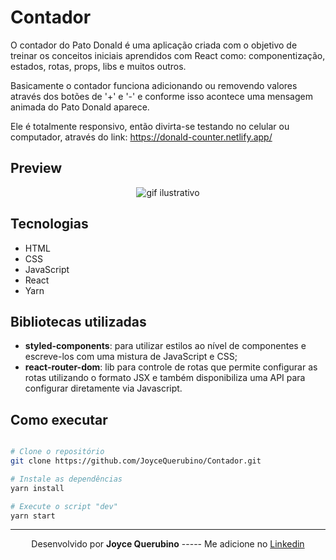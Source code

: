 # Contador

O contador do Pato Donald é uma aplicação criada com o objetivo de treinar os conceitos iniciais aprendidos com React como: componentização, estados, rotas, props, libs e muitos outros.

Basicamente o contador funciona adicionando ou removendo valores através dos botões de '+' e '-' e conforme isso acontece uma mensagem animada do Pato Donald aparece.

Ele é totalmente responsivo, então divirta-se testando no celular ou computador, através do link: https://donald-counter.netlify.app/

## Preview

<p align="center">
   <img src="./github/video.gif" alt="gif ilustrativo" />
</p>

## Tecnologias

- HTML
- CSS
- JavaScript
- React
- Yarn

## Bibliotecas utilizadas

- **styled-components**: para utilizar estilos ao nível de componentes e escreve-los com uma mistura de JavaScript e CSS;
- **react-router-dom**: lib para controle de rotas que permite configurar as rotas utilizando o formato JSX e também disponibiliza uma API para configurar diretamente via Javascript.

## Como executar

```bash

# Clone o repositório
git clone https://github.com/JoyceQuerubino/Contador.git

# Instale as dependências
yarn install

# Execute o script "dev"
yarn start
```

---

<p align= center>
Desenvolvido por <strong>Joyce Querubino</strong>   -----   Me adicione no <a href="https://www.linkedin.com/in/joyce-querubino/"target="_blank">Linkedin</a>
</p>
